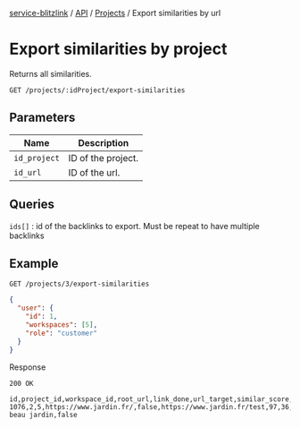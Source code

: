 [service-blitzlink](../../../README.md) / [API](../README.md) / [Projects](./README.md) / 
Export similarities by url

# Export similarities by project

Returns all similarities.

```
GET /projects/:idProject/export-similarities
```

## Parameters

| Name         | Description        |
|--------------|--------------------|
| `id_project` | ID of the project. |
| `id_url`     | ID of the url.     |

## Queries

`ids[]` : id of the backlinks to export. Must be repeat to have multiple backlinks

## Example

```
GET /projects/3/export-similarities
```

```json
{
  "user": {
    "id": 1,
    "workspaces": [5],
    "role": "customer"
  }
}
```

Response

```
200 OK
```

```csv
id,project_id,workspace_id,root_url,link_done,url_target,similar_score,root_url_bas,root_url_page_value,root_url_page_trust,root_url_semantic_value,balise_title,incoming_link
1076,2,5,https://www.jardin.fr/,false,https://www.jardin.fr/test,97,36,59,19,48,mon beau jardin,false
```